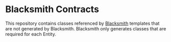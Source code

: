 # Blacksmith Contracts

This repository contains classes referenced by [Blacksmith](https://github.com/Indatus/blacksmith) templates that are not generated by Blacksmith.  Blacksmith only generates classes that are required for each Entity.
